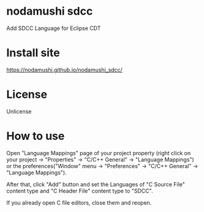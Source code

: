 # nodamushi sdcc

Add SDCC Language for Eclipse CDT

# Install site

https://nodamushi.github.io/nodamushi_sdcc/

# License

Unlicense

# How to use

Open "Language Mappings" page of your project property (right click on your project → "Properties" → "C/C++ General" → "Language Mappings") or the preferences("Window" menu -> "Preferences" -> "C/C++ General" -> "Language Mappings").

After that, click "Add" button and set the Languages of "C Source File" content type and "C Header File" content type to "SDCC".

If you already open C file editors, close them and reopen.